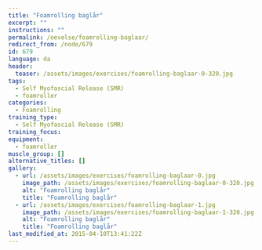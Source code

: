 ```yaml
---
title: "Foamrolling baglår"
excerpt: ""
instructions: ""
permalink: /oevelse/foamrolling-baglaar/
redirect_from: /node/679
id: 679
language: da
header:
  teaser: /assets/images/exercises/foamrolling-baglaar-0-320.jpg
tags:
  - Self Myofascial Release (SMR)
  - foamroller
categories:
  - Foamrolling
training_type:
  - Self Myofascial Release (SMR)
training_focus:
equipment:
  - foamroller
muscle_group: []
alternative_titles: []
gallery:
  - url: /assets/images/exercises/foamrolling-baglaar-0.jpg
    image_path: /assets/images/exercises/foamrolling-baglaar-0-320.jpg
    alt: "Foamrolling baglår"
    title: "Foamrolling baglår"
  - url: /assets/images/exercises/foamrolling-baglaar-1.jpg
    image_path: /assets/images/exercises/foamrolling-baglaar-1-320.jpg
    alt: "Foamrolling baglår"
    title: "Foamrolling baglår"
last_modified_at: 2015-04-10T13:41:22Z
---
```

